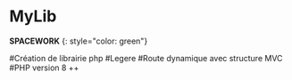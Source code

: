 # MyLib
**SPACEWORK** {: style="color: green"}

#Création de librairie php
#Legere
#Route dynamique avec structure MVC 
#PHP version 8 ++
